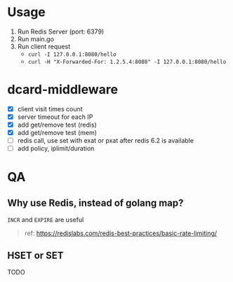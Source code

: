 # Usage
1. Run Redis Server (port: 6379)
2. Run main.go
3. Run client request
    * `curl -I 127.0.0.1:8080/hello`
    * `curl -H "X-Forwarded-For: 1.2.5.4:8080" -I 127.0.0.1:8080/hello`

# dcard-middleware
- [X] client visit times count
- [X] server timeout for each IP
- [X] add get/remove test (redis)
- [X] add get/remove test (mem)
- [ ] redis call, use set with exat or pxat after redis 6.2 is available
- [ ] add policy, iplimit/duration

# QA
## Why use Redis, instead of golang map?
`INCR` and `EXPIRE` are useful
> ref: https://redislabs.com/redis-best-practices/basic-rate-limiting/
## HSET or SET
TODO
